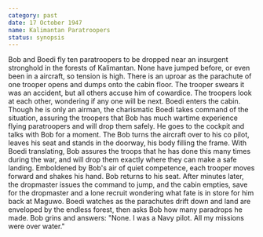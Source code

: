 ```yaml
---
category: past
date: 17 October 1947
name: Kalimantan Paratroopers
status: synopsis
---
```

Bob and Boedi fly ten paratroopers to be dropped
near an insurgent stronghold in the forests of Kalimantan. None have
jumped before, or even been in a aircraft, so tension is high. There is
an uproar as the parachute of one trooper opens and dumps onto the cabin
floor. The trooper swears it was an accident, but all others accuse him
of cowardice. The troopers look at each other, wondering if any one will
be next. Boedi enters the cabin. Though he is only an airman, the
charismatic Boedi takes command of the situation, assuring the troopers
that Bob has much wartime experience flying paratroopers and will drop
them safely. He goes to the cockpit and talks with Bob for a moment. The
Bob turns the aircraft over to his co pilot, leaves his seat and stands
in the doorway, his body filling the frame. With Boedi translating, Bob
assures the troops that he has done this many times during the war, and
will drop them exactly where they can make a safe landing. Emboldened by Bob's air
of quiet competence, each trooper moves forward and shakes his hand.
Bob returns to his seat. After minutes later, the dropmaster issues the command to jump, and
the cabin empties, save for the dropmaster and a lone recruit wondering
what fate is in store for him back at Maguwo. Boedi watches as the
parachutes drift down and land are enveloped by the endless forest, then
asks Bob how many paradrops he made. Bob grins and answers: "None.
I was a Navy pilot. All my missions were over water."

